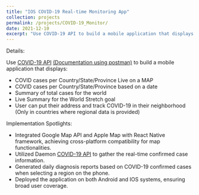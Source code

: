 ```yaml
---
title: "IOS COVID-19 Real-time Monitoring App"
collection: projects
permalink: /projects/COVID-19_Monitor/
date: 2021-12-10
excerpt: "Use COVID-19 API to build a mobile application that displays COVID-19 number of cases based on the selected location on the MAP"
---
```


Details:  

Use [COVID-19 API](https://covid19api.com/) [(Documentation using postman)](https://documenter.getpostman.com/view/10808728/SzS8rjbc?version=latest) to build a mobile application that displays:

* COVID cases per Country/State/Province Live on a MAP
* COVID cases per Country/State/Province based on a date
* Summary of total cases for the world
* Live Summary for the World Stretch goal
* User can put their address and track COVID-19 in their neighborhood (Only in countries where regional data is provided)

Implementation Spotlights:

* Integrated Google Map API and Apple Map with React Native framework, achieving cross-platform compatibility for map functionalities.
* Utilized Daemon [COVID-19 API](https://covid19api.com/) to gather the real-time confirmed case information.
* Generated daily diagnosis reports based on COVID-19 confirmed cases when selecting a region on the phone.
* Deployed the application on both Android and IOS systems, ensuring broad user coverage.
